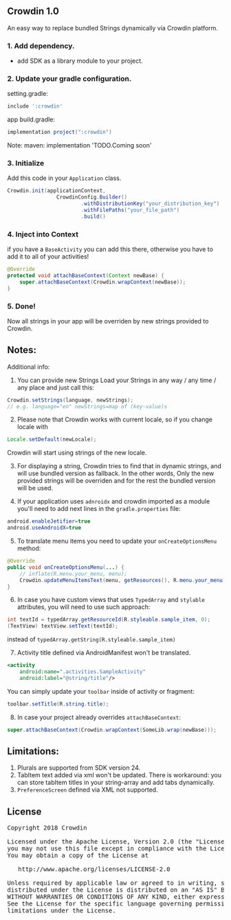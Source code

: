 ## Crowdin 1.0
An easy way to replace bundled Strings dynamically via Crowdin platform.

### 1. Add dependency.

- add SDK as a library module to your project.

### 2. Update your gradle configuration.

setting.gradle:
```groovy
include ':crowdin'
```

app build.gradle:
```groovy
implementation project(":crowdin")
```
Note:
maven: implementation 'TODO.Coming soon'

### 3. Initialize

Add this code in your ``Application`` class.

```java
Crowdin.init(applicationContext,
                CrowdinConfig.Builder()
                        .withDistributionKey("your_distribution_key")
                        .withFilePaths("your_file_path")
                        .build()
```

### 4. Inject into Context

if you have a `BaseActivity` you can add this there, otherwise you have to add it to all of your activities!
```java
@Override
protected void attachBaseContext(Context newBase) {
    super.attachBaseContext(Crowdin.wrapContext(newBase));
}
```

### 5. Done!

Now all strings in your app will be overriden by new strings provided to Crowdin.

## Notes:

Additional info:
1. You can provide new Strings
Load your Strings in any way / any time / any place and just call this:
```java
Crowdin.setStrings(language, newStrings);
// e.g. language="en" newStrings=map of (key-value)s
```

2. Please note that Crowdin works with current locale, so if you change locale with
```java
Locale.setDefault(newLocale);
```
Crowdin will start using strings of the new locale.

3. For displaying a string, Crowdin tries to find that in dynamic strings, and will use bundled version as fallback. In the other words, Only the new provided strings will be overriden and for the rest the bundled version will be used.

4. If your application uses `adnroidx` and crowdin imported as a module you'll need to add next lines in the `gradle.properties` file:
```java
android.enableJetifier=true
android.useAndroidX=true
```

5. To translate menu items you need to update your `onCreateOptionsMenu` method:
```java
@Override
public void onCreateOptionsMenu(...) {
    // inflate(R.menu.your_menu, menu);
    Crowdin.updateMenuItemsText(menu, getResources(), R.menu.your_menu);
}
```

6. In case you have custom views that uses `TypedArray` and `stylable` attributes, you will need to use such approach: 
```java
int textId = typedArray.getResourceId(R.styleable.sample_item, 0);
(TextView) textView.setText(textId);
```
instead of `typedArray.getString(R.styleable.sample_item)`

7. Activity title defined via AndroidManifest won't be translated.
```xml
<activity
    android:name=".activities.SampleActivity"
    android:label="@string/title"/>
```
You can simply update your `toolbar` inside of activity or fragment: 
```java
toolbar.setTitle(R.string.title);
```

8. In case your project already overrides `attachBaseContext`:
```java
super.attachBaseContext(Crowdin.wrapContext(SomeLib.wrap(newBase)));
```
 
    
## Limitations:
1. Plurals are supported from SDK version 24.
2. TabItem text added via xml won't be updated. There is workaround: you can store tabItem titles in your string-array and add tabs dynamically.
3. `PreferenceScreen` defined via XML not supported.


## License
<pre>
Copyright 2018 Crowdin

Licensed under the Apache License, Version 2.0 (the "License");
you may not use this file except in compliance with the License.
You may obtain a copy of the License at

   http://www.apache.org/licenses/LICENSE-2.0

Unless required by applicable law or agreed to in writing, software
distributed under the License is distributed on an "AS IS" BASIS,
WITHOUT WARRANTIES OR CONDITIONS OF ANY KIND, either express or implied.
See the License for the specific language governing permissions and
limitations under the License.
</pre>
